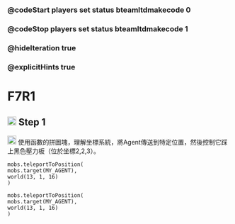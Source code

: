 ### @codeStart players set status bteamltdmakecode 0
### @codeStop players set status bteamltdmakecode 1


### @hideIteration true
### @explicitHints true

# F7R1

## <img src="https://blocklite.20240806.xyz/tw/1/f7r1" width="20" height="20"> Step 1
<img src="https://blocklite.20240806.xyz/tw/1/f7r1" width="20" height="20"> 使用函數的拼圖塊，理解坐標系統，將Agent傳送到特定位置，然後控制它踩上黑色壓力板（位於坐標2,2,3）。

```ghost
mobs.teleportToPosition(
mobs.target(MY_AGENT),
world(13, 1, 16)
)
```
```template
mobs.teleportToPosition(
mobs.target(MY_AGENT),
world(13, 1, 16)
)
```

```package
``` 